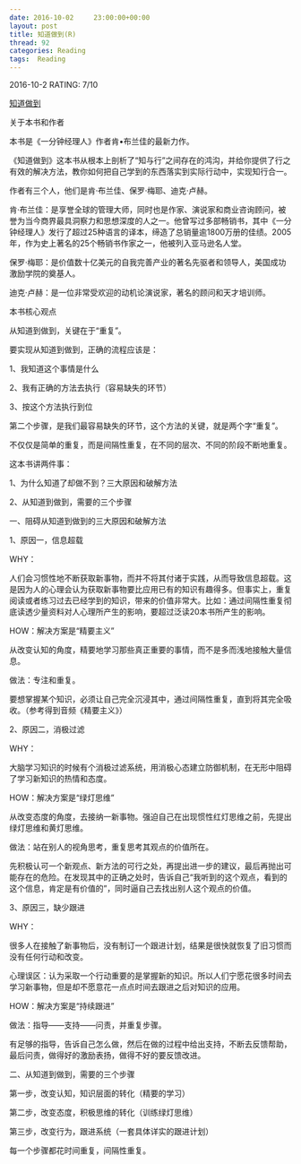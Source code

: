 ```yaml
---
date: 2016-10-02	 23:00:00+00:00
layout: post
title: 知道做到(R)
thread: 92
categories: Reading
tags:  Reading
---
```


2016-10-2 RATING: 7/10

[知道做到](https://www.amazon.cn/%E7%9F%A5%E9%81%93%E5%81%9A%E5%88%B0-%E8%82%AF%C2%B7%E5%B8%83%E5%85%B0%E4%BD%B3/dp/B001FD88QO/ref=sr_1_1?ie=UTF8&qid=1475401995)

关于本书和作者

本书是《一分钟经理人》作者肯•布兰佳的最新力作。

《知道做到》这本书从根本上剖析了“知与行”之间存在的鸿沟，并给你提供了行之有效的解决方法，教你如何把自己学到的东西落实到实际行动中，实现知行合一。


作者有三个人，他们是肯·布兰佳、保罗·梅耶、迪克·卢赫。

肯·布兰佳：是享誉全球的管理大师，同时也是作家、演说家和商业咨询顾问，被誉为当今商界最具洞察力和思想深度的人之一。他曾写过多部畅销书，其中《一分钟经理人》发行了超过25种语言的译本，缔造了总销量逾1800万册的佳绩。2005年，作为史上著名的25个畅销书作家之一，他被列入亚马逊名人堂。

保罗·梅耶：是价值数十亿美元的自我完善产业的著名先驱者和领导人，美国成功激励学院的奠基人。

迪克·卢赫：是一位非常受欢迎的动机论演说家，著名的顾问和天才培训师。


本书核心观点

从知道到做到，关键在于“重复”。

要实现从知道到做到，正确的流程应该是：

1、我知道这个事情是什么

2、我有正确的方法去执行（容易缺失的环节）

3、按这个方法执行到位

第二个步骤，是我们最容易缺失的环节，这个方法的关键，就是两个字“重复”。

不仅仅是简单的重复，而是间隔性重复，在不同的层次、不同的阶段不断地重复。


这本书讲两件事：

1、为什么知道了却做不到？三大原因和破解方法

2、从知道到做到，需要的三个步骤


一、阻碍从知道到做到的三大原因和破解方法

1、原因一，信息超载

WHY：

人们会习惯性地不断获取新事物，而并不将其付诸于实践，从而导致信息超载。这是因为人的心理会认为获取新事物要比应用已有的知识有趣得多。但事实上，重复阅读或者练习过去已经学到的知识，带来的价值非常大。比如：通过间隔性重复彻底读透少量资料对人心理所产生的影响，要超过泛读20本书所产生的影响。

HOW：解决方案是“精要主义”

从改变认知的角度，精要地学习那些真正重要的事情，而不是多而浅地接触大量信息。

做法：专注和重复。

要想掌握某个知识，必须让自己完全沉浸其中，通过间隔性重复，直到将其完全吸收。（参考得到音频《精要主义》）


2、原因二，消极过滤

WHY：

大脑学习知识的时候有个消极过滤系统，用消极心态建立防御机制，在无形中阻碍了学习新知识的热情和态度。

HOW：解决方案是“绿灯思维”

从改变态度的角度，去接纳一新事物。强迫自己在出现惯性红灯思维之前，先提出绿灯思维和黄灯思维。

做法：站在别人的视角思考，重复思考其观点的价值所在。

先积极认可一个新观点、新方法的可行之处，再提出进一步的建议，最后再抛出可能存在的危险。在发现其中的正确之处时，告诉自己“我听到的这个观点，看到的这个信息，肯定是有价值的”，同时逼自己去找出别人这个观点的价值。


3、原因三，缺少跟进

WHY：

很多人在接触了新事物后，没有制订一个跟进计划，结果是很快就恢复了旧习惯而没有任何行动和改变。

心理误区：认为采取一个行动重要的是掌握新的知识。所以人们宁愿花很多时间去学习新事物，但是却不愿意花一点点时间去跟进之后对知识的应用。

HOW：解决方案是“持续跟进”

做法：指导——支持——问责，并重复步骤。

有足够的指导，告诉自己怎么做，然后在做的过程中给出支持，不断去反馈帮助，最后问责，做得好的激励表扬，做得不好的要反馈改进。


二、从知道到做到，需要的三个步骤

第一步，改变认知，知识层面的转化（精要的学习）

第二步，改变态度，积极思维的转化（训练绿灯思维）

第三步，改变行为，跟进系统（一套具体详实的跟进计划）

每一个步骤都花时间重复，间隔性重复。

